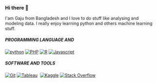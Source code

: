 ### Hi there 👋

I'am Gaju from Bangladesh and I love to do stuff like analysing and modeling data. I really enjoy learning python and others machine learning stuff.




<!--
**Dev-Gaju/Dev-Gaju** is a ✨ _special_ ✨ repository because its `README.md` (this file) appears on your GitHub profile.

Here are some ideas to get you started:

- 🔭 I’m currently working on ...
- 🌱 I’m currently learning ...
- 👯 I’m looking to collaborate on ...
- 🤔 I’m looking for help with ...
- 💬 Ask me about ...
- 📫 How to reach me: ...
- 😄 Pronouns: ...
- ⚡ Fun fact: ...
-->

##### PROGRAMMING LANGUAGE AND 

<p align="left">
<a href="#"><img alt="python" src="https://img.shields.io/badge/HTML-E34F26.svg?logo=html5&logoColor=white"></a>
<a href="#"><img alt="PHP" src="https://img.shields.io/badge/CSS-1572B6.svg?logo=css3&logoColor=white"></a>
<a href="#"><img alt="R" src="https://img.shields.io/badge/JavaScript-F7DF1E.svg?logo=javascript&logoColor=black"></a>
<a href="#"><img alt="Javascript" src="https://img.shields.io/badge/Scss-hotpink.svg?logo=SASS&logoColor=white"></a>
<!-- <a href="#"><img alt="Java" src="https://img.shields.io/badge/Java-007396.svg?logo=java&logoColor=white"></a>
<a href="#"><img alt="Markdown" src="https://img.shields.io/badge/Markdown-000000.svg?logo=markdown&logoColor=white"></a> -->
</p>


##### SOFTWARE AND TOOLS

<p align="left">
    <a href="#"><img alt="Git" src="https://img.shields.io/badge/Git-F05033.svg?logo=git&logoColor=white"></a>
    <a href="#"><img alt="Tableau" src="https://img.shields.io/badge/Adobe-FF0000.svg?logo=adobe&logoColor=white"></a>
    <a href="#"><img alt="" src="https://img.shields.io/badge/Codepen-000000.svg?logo=codepen&logoColor=white"></a>
    <a href="#"><img alt="Kaggle" src="https://img.shields.io/badge/Google%20Sheets-34A853.svg?logo=google%20sheets&logoColor=white"></a>
    <a href="https://stackoverflow.com/users/12081080/md-gazuruddin"><img alt="Stack Overflow" src="https://img.shields.io/badge/-Stack%20Overflow-FE7A16?logo=stack-overflow&logoColor=white"></a>
</p>


